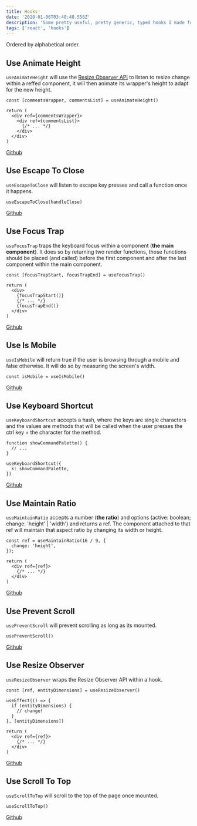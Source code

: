 ```yaml
---
title: Hooks!
date: '2020-01-06T03:48:48.556Z'
description: 'Some pretty useful, pretty generic, typed hooks I made for a recent project.'
tags: ['react', 'hooks']
---
```


Ordered by alphabetical order.

## Use Animate Height

`useAnimateHeight` will use the [Resize Observer API](https://developer.mozilla.org/en-US/docs/Web/API/ResizeObserver) to listen to resize change within a reffed component, it will then animate its wrapper's height to adapt for the new height.

<!-- prettier-ignore -->
```tsx
const [commentsWrapper, commentsList] = useAnimateHeight()

return (
  <div ref={commentsWrapper}>
    <div ref={commentsList}>
      {/* ... */}
    </div>
  </div>
)
```

[Github](https://github.com/dutzi/feedfarm/blob/master/src/hooks/use-animate-height.ts)

## Use Escape To Close

`useEscapeToClose` will listen to escape key presses and call a function once it happens.

```tsx
useEscapeToClose(handleClose)
```

[Github](https://github.com/dutzi/feedfarm/blob/master/src/hooks/use-escape-to-close.ts)

## Use Focus Trap

`useFocusTrap` traps the keyboard focus within a component (**the main component**). It does so by returning two render functions, those functions should be placed (and called) before the first component and after the last component within the main component.

```tsx
const [focusTrapStart, focusTrapEnd] = useFocusTrap()

return (
  <div>
    {focusTrapStart()}
    {/* ... */}
    {focusTrapEnd()}
  </div>
)
```

[Github](https://github.com/dutzi/feedfarm/blob/master/src/hooks/use-focus-trap.tsx)

## Use Is Mobile

`useIsMobile` will return true if the user is browsing through a mobile and false otherwise. It will do so by measuring the screen's width.

```tsx
const isMobile = useIsMobile()
```

[Github](https://github.com/dutzi/feedfarm/blob/master/src/hooks/use-is-mobile.ts)

## Use Keyboard Shortcut

`useKeyboardShortcut` accepts a hash, where the keys are single characters and the values are methods that will be called when the user presses the ctrl key + the character for the method.

```tsx
function showCommandPalette() {
  // ...
}

useKeyboardShortcut({
  k: showCommandPalette,
})
```

[Github](https://github.com/dutzi/feedfarm/blob/master/src/hooks/use-keyboard-shortcut.tsx)

## Use Maintain Ratio

`useMaintainRatio` accepts a number (**the ratio**) and options (active: boolean; change: 'height' | 'width') and returns a ref. The component attached to that ref will maintain that aspect ratio by changing its width or height.

<!-- prettier-ignore -->
```tsx
const ref = useMaintainRatio(16 / 9, {
  change: 'height',
});

return (
  <div ref={ref}>
    {/* ... */}
  </div>
)
```

[Github](https://github.com/dutzi/feedfarm/blob/master/src/hooks/use-maintain-ratio.ts)

## Use Prevent Scroll

`usePreventScroll` will prevent scrolling as long as its mounted.

```tsx
usePreventScroll()
```

[Github](https://github.com/dutzi/feedfarm/blob/master/src/hooks/use-prevent-scroll.ts)

## Use Resize Observer

`useResizeObserver` wraps the Resize Observer API within a hook.

<!-- prettier-ignore -->
```tsx
const [ref, entityDimensions] = useResizeObserver()

useEffect(() => {
  if (entityDimensions) {
    // change!
  }
}, [entityDimensions])

return (
  <div ref={ref}>
    {/* ... */}
  </div>
)
```

[Github](https://github.com/dutzi/feedfarm/blob/master/src/hooks/use-resize-observer.ts)

## Use Scroll To Top

`useScrollToTop` will scroll to the top of the page once mounted.

```tsx
useScrollToTop()
```

[Github](https://github.com/dutzi/feedfarm/blob/master/src/hooks/use-scroll-to-top.ts)

